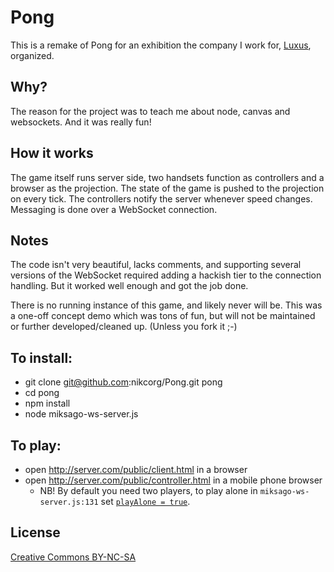 # Pong

This is a remake of Pong for an exhibition the company I work for, [Luxus](http://luxus.fi), organized.

## Why?

The reason for the project was to teach me about node, canvas and websockets. And it was really fun!

## How it works

The game itself runs server side, two handsets function as controllers and a browser as the projection. The state of the game is pushed to the projection on every tick. The controllers notify the server whenever speed changes. Messaging is done over a WebSocket connection.

## Notes

The code isn't very beautiful, lacks comments, and supporting several versions of the WebSocket required adding a hackish tier to the connection handling. But it worked well enough and got the job done.

There is no running instance of this game, and likely never will be. This was a one-off concept demo which was tons of fun, but will not be maintained or further developed/cleaned up. (Unless you fork it ;-)

## To install:

* git clone git@github.com:nikcorg/Pong.git pong
* cd pong
* npm install
* node miksago-ws-server.js

## To play:

* open http://server.com/public/client.html in a browser
* open http://server.com/public/controller.html in a mobile phone browser
    * NB! By default you need two players, to play alone in `miksago-ws-server.js:131` set [`playAlone = true`](https://github.com/nikcorg/Pong/blob/master/miksago-ws-server.js#L131).

## License

[Creative Commons BY-NC-SA](http://creativecommons.org/licenses/by-nc-sa/3.0/)